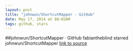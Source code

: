 ```yaml
---
layout: post
title: "johnwun/ShortcutMapper · GitHub"
date: May 17, 2014 at 08:02AM
tags: github, stars
---
```

##johnwun/ShortcutMapper · GitHub
fabiantheblind starred johnwun/ShortcutMapper
[link to source](http://ift.tt/1jo7p8j) 
